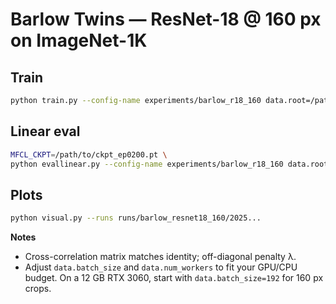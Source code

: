 # Barlow Twins — ResNet-18 @ 160 px on ImageNet-1K

## Train
```bash
python train.py --config-name experiments/barlow_r18_160 data.root=/path/to/imagenet
```

## Linear eval

```bash
MFCL_CKPT=/path/to/ckpt_ep0200.pt \
python evallinear.py --config-name experiments/barlow_r18_160 data.root=/path/to/imagenet
```

## Plots

```bash
python visual.py --runs runs/barlow_resnet18_160/2025...
```

**Notes**

* Cross-correlation matrix matches identity; off-diagonal penalty λ.
* Adjust `data.batch_size` and `data.num_workers` to fit your GPU/CPU budget. On a 12 GB RTX 3060, start with `data.batch_size=192` for 160 px crops.

